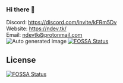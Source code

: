 ### Hi there 👋

Discord: https://discord.com/invite/kFRm5Dv  
Website: https://ndev.tk/  
Email: ndevtk@protonmail.com  
![Auto generated image](https://raw.githubusercontent.com/NDevTK/NDevTK/master/bg.png)
[![FOSSA Status](https://app.fossa.com/api/projects/git%2Bgithub.com%2FNDevTK%2FNDevTK.svg?type=shield)](https://app.fossa.com/projects/git%2Bgithub.com%2FNDevTK%2FNDevTK?ref=badge_shield)


## License
[![FOSSA Status](https://app.fossa.com/api/projects/git%2Bgithub.com%2FNDevTK%2FNDevTK.svg?type=large)](https://app.fossa.com/projects/git%2Bgithub.com%2FNDevTK%2FNDevTK?ref=badge_large)